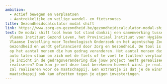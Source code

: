 ```yaml
---
ambition:
  - Actief bewegen en verplaatsen
  - Aantrekkelijke en veilige wandel- en fietsroutes
title: Gezondheidscalculator modal shift
link: https://www.zorg-en-gezondheid.be/gezondheidscalculator-modal-shift
text: De modal shift tool kwam tot stand dankzij een samenwerking tussen het
  Vlaams Instituut Gezond Leven, het Provinciaal Instituut voor Hygiëne, de
  Vlaamse Instelling voor Technologisch Onderzoek en het agentschap Zorg en
  Gezondheid en wordt gefinancierd door Zorg en Gezondheid. De tool is gebaseerd
  op het aantal mensen die hun gedrag veranderen. Het aantal mensen dus die de
  auto laten staan om zich met de fiets of te voet te (zullen) verplaatsen. Heb
  je inzicht in de gedragsverandering die jouw project heeft gerealiseerd of zal
  realiseren? Dan kan je met deze tool berekenen hoeveel winst je realiseerde of
  zal realiseren voor de maatschappij. Een extraatje is dat je de winst voor de
  maatschappij ook kan afzetten tegen je eigen investeringen.
---
```

